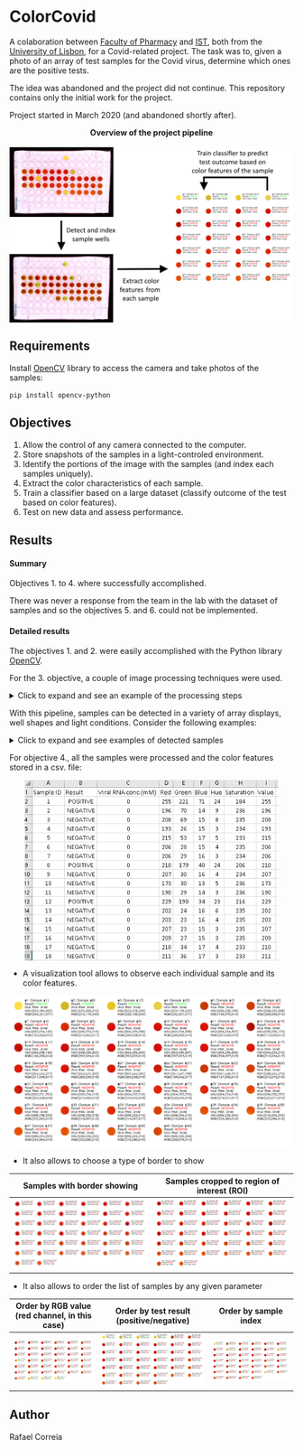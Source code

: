 # ColorCovid
A colaboration between [Faculty of Pharmacy](https://www.ulisboa.pt/en/unidade-organica/faculty-pharmacy) and [IST](http://tecnico.ulisboa.pt/), both from the [University of Lisbon](https://www.ulisboa.pt/), for a Covid-related project.
The task was to, given a photo of an array of test samples for the Covid virus, determine which ones are the positive tests.

The idea was abandoned and the project did not continue.
This repository contains only the initial work for the project.

Project started in March 2020 (and abandoned shortly after).

<p align="center">
	<b>Overview of the project pipeline</b><br><br>
	<img align="center" src="/pre-processing/overview.png"/>
</p>

## Requirements

Install [OpenCV](https://docs.opencv.org/master/index.html) library to access the camera and take photos of the samples:
```
pip install opencv-python
```

## Objectives

1. Allow the control of any camera connected to the computer.
2. Store snapshots of the samples in a light-controled environment.
3. Identify the portions of the image with the samples (and index each samples uniquely).
4. Extract the color characteristics of each sample.
5. Train a classifier based on a large dataset (classify outcome of the test based on color features).
6. Test on new data and assess performance.

## Results

#### Summary

Objectives 1. to 4. where successfully accomplished.

There was never a response from the team in the lab with the dataset of samples and so the objectives 5. and 6. could not be implemented.


#### Detailed results

The objectives 1. and 2. were easily accomplished with the Python library [OpenCV](https://docs.opencv.org/master/index.html).

For the 3. objective, a couple of image processing techniques were used.

<details>
  <summary>Click to expand and see an example of the processing steps</summary>

Click on the images to see a zoomed version on a new page.

| | |
:----:|:------:
Original screenshot<br><img src="/pre-processing/image_processing_0_original.PNG" width="350"/> | **Step 1** First, detect the background <br> <img src="/pre-processing/image_processing_1_background_detection.PNG" width="350"/>
**Step 2** Use a high saturation threshold to broadly detect the wells<br> <img src="/pre-processing/image_processing_2_high_saturation_threshold.PNG" width="350"/> | **Step 3** Remove the background <br> <img src="/pre-processing/image_processing_3_background_removal.PNG" width="350"/>
**Step 4** Use an Euclidean distance mask <br> <img src="/pre-processing/image_processing_4_euclidean_distance.PNG" width="350"/> | **Step 5** Apply watershed and show markers <br> <img src="/pre-processing/image_processing_5_marker_by_watershedPNG.PNG" width="350"/>

</details>

With this pipeline, samples can be detected in a variety of array displays, well shapes and light conditions. Consider the following examples:

<details>
  <summary>Click to expand and see examples of detected samples</summary>

Click on the images to see a zoomed version on a new page.

| original screenshot | Samples detected |
:----:|:------:
<img src="/tests/tests1.PNG" width="350"/> | <img src="/tests/results1.PNG" width="350"/>
<img src="/tests/tests2.PNG" width="350"/> | <img src="/tests/results2.PNG" width="350"/>
<img src="/tests/tests3.PNG" width="350"/> | <img src="/tests/results3.PNG" width="350"/>
<img src="/tests/tests4.PNG" width="350"/> | <img src="/tests/results4.PNG" width="350"/>

</details>

For objective 4., all the samples were processed and the color features stored in a csv. file:

<p align="center">
	<img align="center" src="/samples_visualization/case2_CSV_file.PNG" width="450"/>
</p>

* A visualization tool allows to observe each individual sample and its color features.

<p align="center">
	<img align="center" src="/samples_visualization/case2_full_data.PNG" width="750"/>
</p>

* It also allows to choose a type of border to show

| Samples with border showing | Samples cropped to region of interest (ROI) |
:----:|:------:
<img align="center" src="/samples_visualization/case1_sorted_hue_value-broader_view_of_sample.PNG" width="375"/> | <img align="center" src="/samples_visualization/case1_sorted_by_hue.PNG" width="375"/>

 
* It also allows to order the list of samples by any given parameter

| **Order by RGB value**<br>(red channel, in this case) | **Order by test result**<br>(positive/negative) | **Order by sample index** |
:----:|:------:|:----:
<img align="center" src="/samples_visualization/case2_sorted_by_red_value.PNG" width="250"/> | <img align="center" src="/samples_visualization/case2_sorted_by_result.PNG" width="250"/> | <img align="center" src="/samples_visualization/case2_sorted_by_sample_index.PNG" width="250"/>

 
 ## Author
 
 Rafael Correia